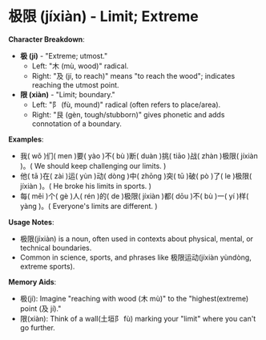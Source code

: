 # **极限 (jíxiàn) - Limit; Extreme**

**Character Breakdown**:  
- **极 (jí)** - "Extreme; utmost."
  - Left: "木 (mù, wood)" radical.
  - Right: "及 (jí, to reach)" means "to reach the wood"; indicates reaching the utmost point.  
- **限 (xiàn)** - "Limit; boundary."
  - Left: "阝 (fù, mound)" radical (often refers to place/area).
  - Right: "艮 (gèn, tough/stubborn)" gives phonetic and adds connotation of a boundary.

**Examples**:  
- 我( wǒ )们( men )要( yào )不( bù )断( duàn )挑( tiāo )战( zhàn )极限( jíxiàn )。( We should keep challenging our limits. )  
- 他( tā )在( zài )运( yùn )动( dòng )中( zhōng )突( tū )破( pò )了( le )极限( jíxiàn )。( He broke his limits in sports. )  
- 每( měi )个( gè )人( rén )的( de )极限( jíxiàn )都( dōu )不( bù )一( yí )样( yàng )。( Everyone's limits are different. )

**Usage Notes**:  
- 极限(jíxiàn) is a noun, often used in contexts about physical, mental, or technical boundaries.  
- Common in science, sports, and phrases like 极限运动(jíxiàn yùndòng, extreme sports).

**Memory Aids**:  
- 极(jí): Imagine "reaching with wood (木 mù)" to the "highest(extreme) point (及 jí)."  
- 限(xiàn): Think of a wall(土垣阝 fù) marking your "limit" where you can't go further.